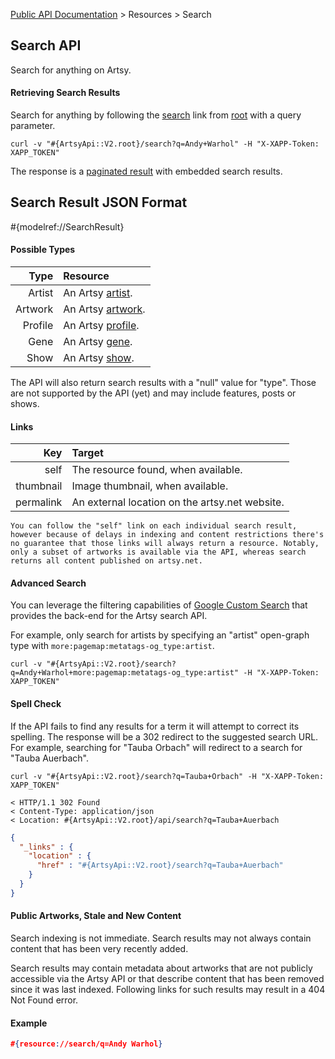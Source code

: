[Public API Documentation](/v2) &gt; Resources &gt; Search

## Search API

Search for anything on Artsy.

#### Retrieving Search Results

Search for anything by following the [search](#{ArtsyApi::V2.root}/search) link from [root](#{ArtsyApi::V2.root}) with a query parameter.

```
curl -v "#{ArtsyApi::V2.root}/search?q=Andy+Warhol" -H "X-XAPP-Token: XAPP_TOKEN"
```

The response is a [paginated result](/v2/docs/pagination) with embedded search results.

## Search Result JSON Format

#{modelref://SearchResult}

#### Possible Types

Type          | Resource                                           |
-------------:|:---------------------------------------------------|
Artist        | An Artsy [artist](/v2/docs/artists).                  |
Artwork       | An Artsy [artwork](/v2/docs/artworks).                |
Profile       | An Artsy [profile](/v2/docs/profiles).                |
Gene          | An Artsy [gene](/v2/docs/genes).                      |
Show          | An Artsy [show](/v2/docs/shows).                      |

The API will also return search results with a "null" value for "type". Those are not supported by the API (yet) and may include features, posts or shows.

#### Links

Key        | Target                                          |
----------:|:------------------------------------------------|
self       | The resource found, when available.             |
thumbnail  | Image thumbnail, when available.                |
permalink  | An external location on the artsy.net website.  |

``` alert[warning]
You can follow the "self" link on each individual search result, however because of delays in indexing and content restrictions there's no guarantee that those links will always return a resource. Notably, only a subset of artworks is available via the API, whereas search returns all content published on artsy.net.
```

#### Advanced Search

You can leverage the filtering capabilities of [Google Custom Search](https://developers.google.com/custom-search/v2/docs/structured_search) that provides the back-end for the Artsy search API.

For example, only search for artists by specifying an "artist" open-graph type with `more:pagemap:metatags-og_type:artist`.

```
curl -v "#{ArtsyApi::V2.root}/search?q=Andy+Warhol+more:pagemap:metatags-og_type:artist" -H "X-XAPP-Token: XAPP_TOKEN"
```

#### Spell Check

If the API fails to find any results for a term it will attempt to correct its spelling. The response will be a 302 redirect to the suggested search URL. For example, searching for "Tauba Orbach" will redirect to a search for "Tauba Auerbach".

```
curl -v "#{ArtsyApi::V2.root}/search?q=Tauba+Orbach" -H "X-XAPP-Token: XAPP_TOKEN"

< HTTP/1.1 302 Found
< Content-Type: application/json
< Location: #{ArtsyApi::V2.root}/api/search?q=Tauba+Auerbach
```

``` json
{
  "_links" : {
    "location" : {
      "href" : "#{ArtsyApi::V2.root}/search?q=Tauba+Auerbach"
    }
  }
}
```

#### Public Artworks, Stale and New Content

Search indexing is not immediate. Search results may not always contain content that has been very recently added.

Search results may contain metadata about artworks that are not publicly accessible via the Artsy API or that describe content that has been removed since it was last indexed. Following links for such results may result in a 404 Not Found error.

#### Example

``` json
#{resource://search/q=Andy Warhol}
```
